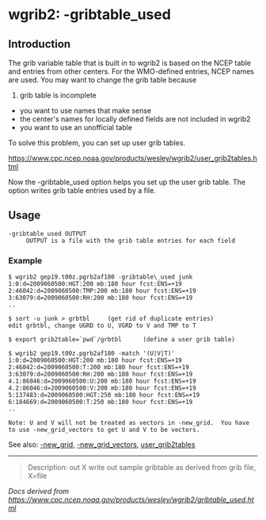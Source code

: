 # wgrib2: -gribtable_used

## Introduction

The grib variable table that is built in to wgrib2 is based on the NCEP table
and entries from other centers. For the WMO-defined entries, NCEP
names are used. You may want to change the grib table because

1. grib table is incomplete

- you want to use names that make sense
- the center's names for locally defined fields are not included in wgrib2
- you want to use an unofficial table

To solve this problem, you can set up user grib tables.

<https://www.cpc.ncep.noaa.gov/products/wesley/wgrib2/user_grib2tables.html>

Now the -gribtable_used option helps you set up the user
grib table. The option writes grib table entries used by a file.

## Usage

```
-gribtable_used OUTPUT
     OUTPUT is a file with the grib table entries for each field
```

### Example

```
$ wgrib2 gep19.t00z.pgrb2af180 -gribtable\_used junk
1:0:d=2009060500:HGT:200 mb:180 hour fcst:ENS=+19
2:46042:d=2009060500:TMP:200 mb:180 hour fcst:ENS=+19
3:63079:d=2009060500:RH:200 mb:180 hour fcst:ENS=+19
..

$ sort -u junk > grbtbl     (get rid of duplicate entries)
edit grbtbl, change UGRD to U, VGRD to V and TMP to T

$ export grib2table=`pwd`/grbtbl      (define a user grib table)

$ wgrib2 gep19.t00z.pgrb2af180 -match '(U|V|T)'
1:0:d=2009060500:HGT:200 mb:180 hour fcst:ENS=+19
2:46042:d=2009060500:T:200 mb:180 hour fcst:ENS=+19
3:63079:d=2009060500:RH:200 mb:180 hour fcst:ENS=+19
4.1:86046:d=2009060500:U:200 mb:180 hour fcst:ENS=+19
4.2:86046:d=2009060500:V:200 mb:180 hour fcst:ENS=+19
5:137483:d=2009060500:HGT:250 mb:180 hour fcst:ENS=+19
6:184669:d=2009060500:T:250 mb:180 hour fcst:ENS=+19
..

Note: U and V will not be treated as vectors in -new_grid.  You have
to use -new_grid_vectors to get U and V to be vectors.
```

See also: [-new_grid](./new_grid.md),
[-new_grid_vectors](./new_grid_vectors.md),
[user_grib2tables](https://www.cpc.ncep.noaa.gov/products/wesley/wgrib2/user_grib2tables.md)

---

> Description: out X write out sample gribtable as derived from grib file, X=file

_Docs derived from <https://www.cpc.ncep.noaa.gov/products/wesley/wgrib2/gribtable_used.html>_
